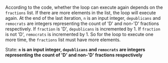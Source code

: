 According to the code, whether the loop can execute again depends on the `fractions` list. If there are more elements in the list, the loop will execute again. At the end of the last iteration, `n` is an input integer, `depublicans` and `remocrats` are integers representing the count of 'D' and non-'D' fractions respectively. If `fraction` is 'D', `depublicans` is incremented by 1. If `fraction` is not 'D', `remocrats` is incremented by 1. So for the loop to execute one more time, the `fractions` list must have more elements.

State: **`n` is an input integer, `depublicans` and `remocrats` are integers representing the count of 'D' and non-'D' fractions respectively**